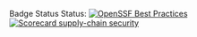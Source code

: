 Badge Status Status: [![OpenSSF Best Practices](https://www.bestpractices.dev/badge_static/passing)](https://www.bestpractices.dev/projects/8509)
[![Scorecard supply-chain security](https://github.com/Isaiah0521/PA-updated-Weapon-Master/actions/workflows/scorecard.yml/badge.svg)](https://github.com/Isaiah0521/PA-updated-Weapon-Master/actions/workflows/scorecard.yml)
